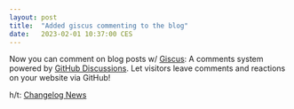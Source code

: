 ```yaml
---
layout: post
title:  "Added giscus commenting to the blog"
date:   2023-02-01 10:37:00 CES
---
```


Now you can comment on blog posts w/ [Giscus](https://giscus.app/): A comments system powered by [GitHub Discussions](https://docs.github.com/en/discussions). Let visitors leave comments and reactions on your website via GitHub!

h/t: [Changelog News](https://changelog.com/podcast/news-2023-01-30)
